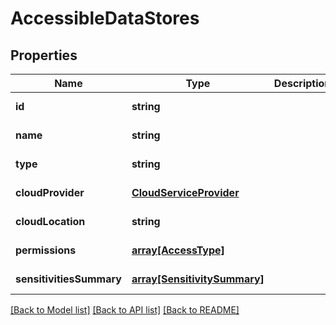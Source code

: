 # AccessibleDataStores

## Properties
Name | Type | Description | Notes
------------ | ------------- | ------------- | -------------
**id** | **string** |  | [default to null]
**name** | **string** |  | [default to null]
**type** | **string** |  | [default to null]
**cloudProvider** | [**CloudServiceProvider**](CloudServiceProvider.md) |  | [default to null]
**cloudLocation** | **string** |  | [default to null]
**permissions** | [**array[AccessType]**](AccessType.md) |  | [default to null]
**sensitivitiesSummary** | [**array[SensitivitySummary]**](SensitivitySummary.md) |  | [default to null]

[[Back to Model list]](../README.md#documentation-for-models) [[Back to API list]](../README.md#documentation-for-api-endpoints) [[Back to README]](../README.md)


